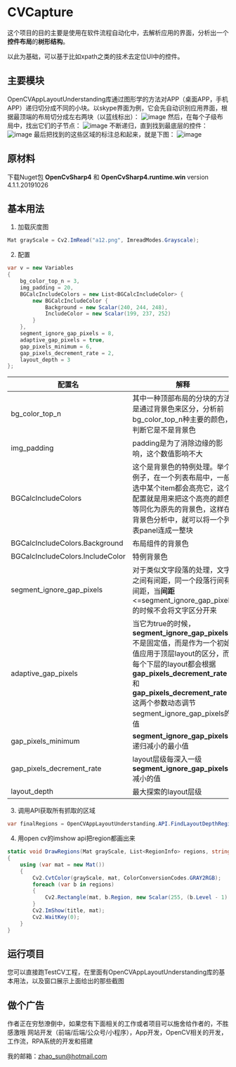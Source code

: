 # CVCapture

这个项目的目的主要是使用在软件流程自动化中，去解析应用的界面，分析出一个**控件布局**的**树形结构**。

以此为基础，可以基于比如xpath之类的技术去定位UI中的控件。

## 主要模块

OpenCVAppLayoutUnderstanding库通过图形学的方法对APP（桌面APP，手机APP）递归切分成不同的小块。以skype界面为例，它会先自动识别应用界面，根据最顶端的布局切分成左右两块（以蓝线标出）：
![image](https://github.com/wirfree/CVCapture/raw/master/screenshots/layout-hierarchy-level-1.png)
然后，在每个子级布局中，找出它们的子节点：
![image](https://github.com/wirfree/CVCapture/raw/master/screenshots/layout-hierarchy-level-2.png)
不断递归，直到找到最底层的控件：
![image](https://github.com/wirfree/CVCapture/raw/master/screenshots/layout-hierarchy-level-3.png)
最后把找到的这些区域的标注总和起来，就是下图：
![image](https://github.com/wirfree/CVCapture/raw/master/screenshots/combined-regions.png)

## 原材料

下载Nuget包 **OpenCvSharp4** 和 **OpenCvSharp4.runtime.win** version 4.1.1.20191026

## 基本用法

1. 加载灰度图
```cs
Mat grayScale = Cv2.ImRead("a12.png", ImreadModes.Grayscale);
```
2. 配置
```cs
var v = new Variables
{
    bg_color_top_n = 3,
    img_padding = 20,
    BGCalcIncludeColors = new List<BGCalcIncludeColor> {
        new BGCalcIncludeColor {
            Background = new Scalar(240, 244, 248),
            IncludeColor = new Scalar(199, 237, 252)
        }
    },
    segment_ignore_gap_pixels = 8,
    adaptive_gap_pixels = true,
    gap_pixels_minimum = 6,
    gap_pixels_decrement_rate = 2,
    layout_depth = 3
};
```

配置名 | 解释
--- | ---
bg_color_top_n | 其中一种顶部布局的分块的方法是通过背景色来区分，分析前bg_color_top_n种主要的颜色，判断它是不是背景色
img_padding | padding是为了消除边缘的影响，这个数值影响不大
BGCalcIncludeColors | 这个是背景色的特例处理。举个例子，在一个列表布局中，一般选中某个item都会高亮它，这个配置就是用来把这个高亮的颜色等同化为原先的背景色，这样在背景色分析中，就可以将一个列表panel连成一整块
BGCalcIncludeColors.Background | 布局组件的背景色
BGCalcIncludeColors.IncludeColor | 特例背景色
segment_ignore_gap_pixels | 对于类似文字段落的处理，文字之间有间距，同一个段落行间有间距，当**间距**<=segment_ignore_gap_pixels的时候不会将文字区分开来
adaptive_gap_pixels | 当它为true的时候，**segment_ignore_gap_pixels**不是固定值，而是作为一个初始值应用于顶层layout的区分，而每个下层的layout都会根据**gap_pixels_decrement_rate**和**gap_pixels_decrement_rate**这两个参数动态调节segment_ignore_gap_pixels的值
gap_pixels_minimum | **segment_ignore_gap_pixels**递归减小的最小值
gap_pixels_decrement_rate | layout层级每深入一级**segment_ignore_gap_pixels**减小的值
layout_depth | 最大探索的layout层级

3. 调用API获取所有抓取的区域
```cs
var finalRegions = OpenCVAppLayoutUnderstanding.API.FindLayoutDepthRegions(grayScale, v);
```

4. 用open cv的imshow api把region都画出来
```cs
static void DrawRegions(Mat grayScale, List<RegionInfo> regions, string title = "regions")
{
    using (var mat = new Mat())
    {
        Cv2.CvtColor(grayScale, mat, ColorConversionCodes.GRAY2RGB);
        foreach (var b in regions)
        {
            Cv2.Rectangle(mat, b.Region, new Scalar(255, (b.Level - 1) * 50, (b.Level - 1) * 50), 2);
        }
        Cv2.ImShow(title, mat);
        Cv2.WaitKey(0);
    }
}
```

## 运行项目

您可以直接跑TestCV工程，在里面有OpenCVAppLayoutUnderstanding库的基本用法，以及窗口展示上面给出的那些截图

## 做个广告

作者正在穷愁潦倒中，如果您有下面相关的工作或者项目可以施舍给作者的，不胜感激哦
网站开发（前端/后端/公众号/小程序），App开发，OpenCV相关的开发，工作流，RPA系统的开发和搭建

我的邮箱：zhao_sun@hotmail.com
